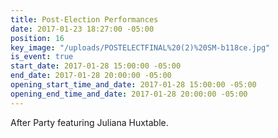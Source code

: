 ```yaml
---
title: Post-Election Performances
date: 2017-01-23 18:27:00 -05:00
position: 16
key_image: "/uploads/POSTELECTFINAL%20(2)%20SM-b118ce.jpg"
is_event: true
start_date: 2017-01-28 15:00:00 -05:00
end_date: 2017-01-28 20:00:00 -05:00
opening_start_time_and_date: 2017-01-28 15:00:00 -05:00
opening_end_time_and_date: 2017-01-28 20:00:00 -05:00
---
```


After Party featuring Juliana Huxtable. 